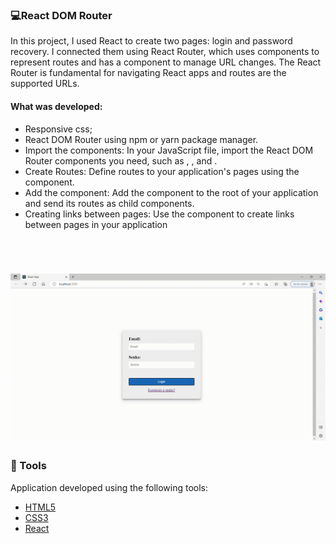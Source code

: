 ### 💻React DOM Router

In this project, I used React to create two pages: login and password recovery. I connected them using React Router, which uses components to represent routes and has a <BrowserRouter> component to manage URL changes. The React Router is fundamental for navigating React apps and routes are the supported URLs.


#### What was developed:

- Responsive css;
- React DOM Router using npm or yarn package manager.
- Import the components: In your JavaScript file, import the React DOM Router components you need, such as <Router>, <Link>, and <Route>.
- Create Routes: Define routes to your application's pages using the <Route> component.
- Add the <Router> component: Add the <Router> component to the root of your application and send its routes as child components.
- Creating links between pages: Use the <Link> component to create links between pages in your application


  
<br />

<h1 align="center">
<img alt="Video router Dom " title="gif" src="./src/assets/routerdom.gif" />
</h1>




### 🧪 Tools

Application developed using the following tools:

- [HTML5](https://www.w3schools.com/html/default.asp)
- [CSS3](https://www.w3schools.com/css/default.asp)
- [React](https://reactjs.org/)
